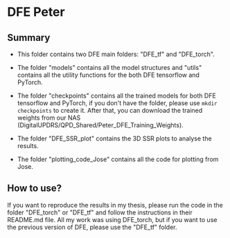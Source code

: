 # DFE Peter

## Summary

- This folder contains two DFE main folders: "DFE_tf" and "DFE_torch".

- The folder "models" contains all the model structures and "utils" contains all the utility functions for the both DFE tensorflow and PyTorch.

- The folder "checkpoints" contains all the trained models for both DFE tensorflow and PyTorch, if you don't have the folder, please use `mkdir checkpoints` to create it.
After that, you can download the trained weights from our NAS (DigitalUPDRS/QPD_Shared/Peter_DFE_Training_Weights).

- The folder "DFE_SSR_plot" contains the 3D SSR plots to analyse the results.

- The folder "plotting_code_Jose" contains all the code for plotting from Jose.


## How to use?

If you want to reproduce the results in my thesis, please run the code in the folder "DFE_torch" or "DFE_tf" and follow the instructions in their README.md file.
All my work was using DFE_torch, but if you want to use the previous version of DFE, please use the "DFE_tf" folder.
